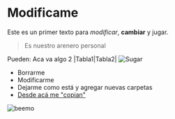# Modificame

Este es un primer texto para *modificar*, **cambiar** y jugar.

> Es nuestro arenero personal

Pueden:
Aca va algo 2
|Tabla1|Tabla2|
![Sugar](https://www.sugarlabs.org/assets/gallery_image_04.png)

- Borrarme
- Modificarme
- Dejarme como está y agregar nuevas carpetas
- [Desde acá me "copian"](https://github.com/acercadelaeducacion/GitHub-Para-Todos/fork)

![beemo](http://media.giphy.com/media/Uoyf084JYOblK/giphy.gif "Este texto aparece cuando el mouse está sobre la imagen")

